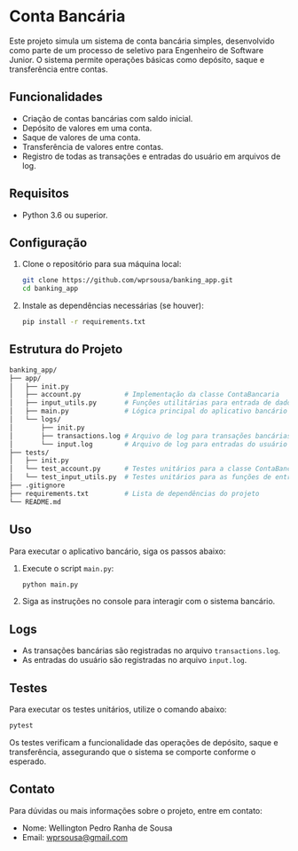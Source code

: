 # Conta Bancária

Este projeto simula um sistema de conta bancária simples, desenvolvido como parte de um processo de seletivo para Engenheiro de Software Junior. O sistema permite operações básicas como depósito, saque e transferência entre contas.

## Funcionalidades

- Criação de contas bancárias com saldo inicial.
- Depósito de valores em uma conta.
- Saque de valores de uma conta.
- Transferência de valores entre contas.
- Registro de todas as transações e entradas do usuário em arquivos de log.

## Requisitos

- Python 3.6 ou superior.

## Configuração

1. Clone o repositório para sua máquina local:

    ```sh
    git clone https://github.com/wprsousa/banking_app.git
    cd banking_app
    ```

2. Instale as dependências necessárias (se houver):

    ```sh
    pip install -r requirements.txt
    ```

## Estrutura do Projeto

```sh
banking_app/
├── app/
│   ├── init.py          
│   ├── account.py           # Implementação da classe ContaBancaria
│   ├── input_utils.py       # Funções utilitárias para entrada de dados do usuário
│   ├── main.py              # Lógica principal do aplicativo bancário
│   └── logs/                
│       ├── init.py      
│       ├── transactions.log # Arquivo de log para transações bancárias (gerado automaticamente)
│       └── input.log        # Arquivo de log para entradas do usuário (gerado automaticamente)
├── tests/
│   ├── init.py          
│   └── test_account.py      # Testes unitários para a classe ContaBancaria
│   └── test_input_utils.py  # Testes unitários para as funções de entrada de dados
├── .gitignore                
├── requirements.txt         # Lista de dependências do projeto
└── README.md                
```

## Uso

Para executar o aplicativo bancário, siga os passos abaixo:

1. Execute o script `main.py`:

    ```sh
    python main.py
    ```

2. Siga as instruções no console para interagir com o sistema bancário.

## Logs

- As transações bancárias são registradas no arquivo `transactions.log`.
- As entradas do usuário são registradas no arquivo `input.log`.

## Testes

Para executar os testes unitários, utilize o comando abaixo:

```sh
pytest
```

Os testes verificam a funcionalidade das operações de depósito, saque e transferência, assegurando que o sistema se comporte conforme o esperado.


## Contato

Para dúvidas ou mais informações sobre o projeto, entre em contato:

- Nome: Wellington Pedro Ranha de Sousa
- Email: wprsousa@gmail.com